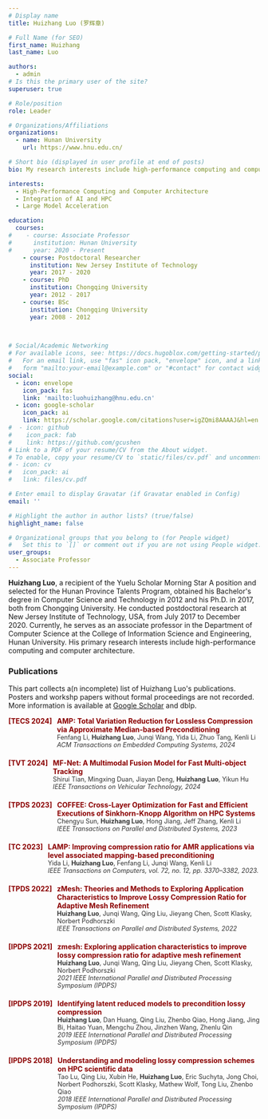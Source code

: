 ```yaml
---
# Display name
title: Huizhang Luo (罗辉章)

# Full Name (for SEO)
first_name: Huizhang
last_name: Luo

authors:
  - admin
# Is this the primary user of the site?
superuser: true

# Role/position
role: Leader

# Organizations/Affiliations
organizations:
  - name: Hunan University
    url: https://www.hnu.edu.cn/

# Short bio (displayed in user profile at end of posts)
bio: My research interests include high-performance computing and computer architecture, integration of AI and HPC and large model acceleration.

interests:
  - High-Performance Computing and Computer Architecture
  - Integration of AI and HPC
  - Large Model Acceleration

education:
  courses:
#    - course: Associate Professor
#      institution: Hunan University
#      year: 2020 - Present
    - course: Postdoctoral Researcher 
      institution: New Jersey Institute of Technology
      year: 2017 - 2020
    - course: PhD
      institution: Chongqing University
      year: 2012 - 2017
    - course: BSc
      institution: Chongqing University
      year: 2008 - 2012
      


# Social/Academic Networking
# For available icons, see: https://docs.hugoblox.com/getting-started/page-builder/#icons
#   For an email link, use "fas" icon pack, "envelope" icon, and a link in the
#   form "mailto:your-email@example.com" or "#contact" for contact widget.
social:
  - icon: envelope
    icon_pack: fas
    link: 'mailto:luohuizhang@hnu.edu.cn'
  - icon: google-scholar
    icon_pack: ai
    link: https://scholar.google.com/citations?user=igZQmi8AAAAJ&hl=en
#  - icon: github
#    icon_pack: fab
#    link: https://github.com/gcushen
# Link to a PDF of your resume/CV from the About widget.
# To enable, copy your resume/CV to `static/files/cv.pdf` and uncomment the lines below.
# - icon: cv
#   icon_pack: ai
#   link: files/cv.pdf

# Enter email to display Gravatar (if Gravatar enabled in Config)
email: ''

# Highlight the author in author lists? (true/false)
highlight_name: false

# Organizational groups that you belong to (for People widget)
#   Set this to `[]` or comment out if you are not using People widget.
user_groups:
  - Associate Professor
---
```


**Huizhang Luo**, a recipient of the Yuelu Scholar Morning Star A position and selected for the Hunan Province Talents Program, obtained his Bachelor's degree in Computer Science and Technology in 2012 and his Ph.D. in 2017, both from Chongqing University. He conducted postdoctoral research at New Jersey Institute of Technology, USA, from July 2017 to December 2020. Currently, he serves as an associate professor in the Department of Computer Science at the College of Information Science and Engineering, Hunan University. His primary research interests include high-performance computing and computer architecture. 


### Publications
This part collects a(n incomplete) list of Huizhang Luo's publications. Posters and workshp papers without formal proceedings are not recorded. More information is available at [Google Scholar](https://scholar.google.com/citations?user=igZQmi8AAAAJ&hl=en) and dblp.

<div style="margin-bottom: 20px;">
    <div style="color: #8B0000; font-weight: bold; margin-bottom: 5px; display: flex;">
        <div style="min-width: 40px; text-align: right; margin-right: 10px;">[TECS 2024]</div>
        <div style="flex: 1;">
            AMP: Total Variation Reduction for Lossless Compression via Approximate Median-based Preconditioning<br>
            <span style="color: #333; font-size: 0.9em; font-weight: lighter;">
                Fenfang Li, <strong>Huizhang Luo</strong>, Junqi Wang, Yida Li, Zhuo Tang, Kenli Li <br>
                <em>ACM Transactions on Embedded Computing Systems, 2024 </em>
            </span>
        </div>
    </div>
</div>

<div style="margin-bottom: 20px;">
    <div style="color: #8B0000; font-weight: bold; margin-bottom: 5px; display: flex;">
        <div style="min-width: 40px; text-align: right; margin-right: 10px;">[TVT 2024]</div>
        <div style="flex: 1;">
            MF-Net: A Multimodal Fusion Model for Fast Multi-object Tracking<br>
            <span style="color: #333; font-size: 0.9em; font-weight: lighter;">
                Shirui Tian, Mingxing Duan, Jiayan Deng, <strong>Huizhang Luo</strong>, Yikun Hu<br>
                <em>IEEE Transactions on Vehicular Technology, 2024</em>
            </span>
        </div>
    </div>
</div>

<div style="margin-bottom: 20px;">
    <div style="color: #8B0000; font-weight: bold; margin-bottom: 5px; display: flex;">
        <div style="min-width: 40px; text-align: right; margin-right: 10px;">[TPDS 2023]</div>
        <div style="flex: 1;">
            COFFEE: Cross-Layer Optimization for Fast and Efficient Executions of Sinkhorn-Knopp Algorithm on HPC Systems<br>
            <span style="color: #333; font-size: 0.9em; font-weight: lighter;">
               Chengyu Sun, <strong>Huizhang Luo</strong>, Hong Jiang, Jeff Zhang, Kenli Li <br>
                <em>IEEE Transactions on Parallel and Distributed Systems, 2023</em>
            </span>
        </div>
    </div>
</div>

<div style="margin-bottom: 20px;">
    <div style="color: #8B0000; font-weight: bold; margin-bottom: 5px; display: flex;">
        <div style="min-width: 40px; text-align: right; margin-right: 10px;">[TC 2023]</div>
        <div style="flex: 1;">
            LAMP: Improving compression ratio for AMR applications via level associated mapping-based preconditioning<br>
            <span style="color: #333; font-size: 0.9em; font-weight: lighter;">
                Yida Li, <strong>Huizhang Luo</strong>, Fenfang Li, Junqi Wang, Kenli Li <br>
                <em>IEEE Transactions on Computers, vol. 72, no. 12, pp. 3370–3382, 2023.</em>
            </span>
        </div>
    </div>
</div>

<div style="margin-bottom: 20px;">
    <div style="color: #8B0000; font-weight: bold; margin-bottom: 5px; display: flex;">
        <div style="min-width: 40px; text-align: right; margin-right: 10px;">[TPDS 2022]</div>
        <div style="flex: 1;">
            zMesh: Theories and Methods to Exploring Application Characteristics to Improve Lossy Compression Ratio for Adaptive Mesh Refinement<br>
            <span style="color: #333; font-size: 0.9em; font-weight: lighter;">
                <strong>Huizhang Luo</strong>, Junqi Wang, Qing Liu, Jieyang Chen, Scott Klasky, Norbert Podhorszki <br>
                <em>IEEE Transactions on Parallel and Distributed Systems, 2022</em>
            </span>
        </div>
    </div>
</div>

<div style="margin-bottom: 20px;">
    <div style="color: #8B0000; font-weight: bold; margin-bottom: 5px; display: flex;">
        <div style="min-width: 40px; text-align: right; margin-right: 10px;">[IPDPS 2021]</div>
        <div style="flex: 1;">
            zmesh: Exploring application characteristics to improve lossy compression ratio for adaptive mesh refinement<br>
            <span style="color: #333; font-size: 0.9em; font-weight: lighter;">
                <strong>Huizhang Luo</strong>, Junqi Wang, Qing Liu, Jieyang Chen, Scott Klasky, Norbert Podhorszki <br>
                <em>2021 IEEE International Parallel and Distributed Processing Symposium (IPDPS)</em>
            </span>
        </div>
    </div>
</div>

<div style="margin-bottom: 20px;">
    <div style="color: #8B0000; font-weight: bold; margin-bottom: 5px; display: flex;">
        <div style="min-width: 40px; text-align: right; margin-right: 10px;">[IPDPS 2019]</div>
        <div style="flex: 1;">
            Identifying latent reduced models to precondition lossy compression<br>
            <span style="color: #333; font-size: 0.9em; font-weight: lighter;">
                <strong>Huizhang Luo</strong>, Dan Huang, Qing Liu, Zhenbo Qiao, Hong Jiang, Jing Bi, Haitao Yuan, Mengchu Zhou, Jinzhen Wang, Zhenlu Qin <br>
                <em>2019 IEEE International Parallel and Distributed Processing Symposium (IPDPS)</em>
            </span>
        </div>
    </div>
</div>

<div style="margin-bottom: 20px;">
    <div style="color: #8B0000; font-weight: bold; margin-bottom: 5px; display: flex;">
        <div style="min-width: 40px; text-align: right; margin-right: 10px;">[IPDPS 2018]</div>
        <div style="flex: 1;">
            Understanding and modeling lossy compression schemes on HPC scientific data<br>
            <span style="color: #333; font-size: 0.9em; font-weight: lighter;">
                Tao Lu, Qing Liu, Xubin He, <strong>Huizhang Luo</strong>, Eric Suchyta, Jong Choi, Norbert Podhorszki, Scott Klasky, Mathew Wolf, Tong Liu, Zhenbo Qiao <br>
                <em>2018 IEEE International Parallel and Distributed Processing Symposium (IPDPS)</em>
            </span>
        </div>
    </div>
</div>


